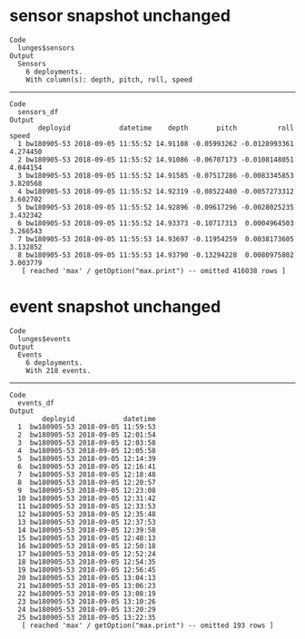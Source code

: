 # sensor snapshot unchanged

    Code
      lunges$sensors
    Output
      Sensors
        6 deployments.
        With column(s): depth, pitch, roll, speed

---

    Code
      sensors_df
    Output
           deployid            datetime    depth       pitch          roll    speed
      1 bw180905-53 2018-09-05 11:55:52 14.91108 -0.05993262 -0.0128993361 4.274450
      2 bw180905-53 2018-09-05 11:55:52 14.91086 -0.06707173 -0.0108148051 4.044154
      3 bw180905-53 2018-09-05 11:55:52 14.91585 -0.07517286 -0.0083345853 3.820568
      4 bw180905-53 2018-09-05 11:55:52 14.92319 -0.08522480 -0.0057273312 3.602702
      5 bw180905-53 2018-09-05 11:55:52 14.92896 -0.09617296 -0.0028025235 3.432342
      6 bw180905-53 2018-09-05 11:55:52 14.93373 -0.10717313  0.0004964503 3.266543
      7 bw180905-53 2018-09-05 11:55:53 14.93697 -0.11954259  0.0038173605 3.132852
      8 bw180905-53 2018-09-05 11:55:53 14.93790 -0.13294228  0.0080975802 3.003779
       [ reached 'max' / getOption("max.print") -- omitted 416038 rows ]

# event snapshot unchanged

    Code
      lunges$events
    Output
      Events
        6 deployments.
        With 218 events.

---

    Code
      events_df
    Output
            deployid            datetime
      1  bw180905-53 2018-09-05 11:59:53
      2  bw180905-53 2018-09-05 12:01:54
      3  bw180905-53 2018-09-05 12:03:58
      4  bw180905-53 2018-09-05 12:05:58
      5  bw180905-53 2018-09-05 12:14:39
      6  bw180905-53 2018-09-05 12:16:41
      7  bw180905-53 2018-09-05 12:18:48
      8  bw180905-53 2018-09-05 12:20:57
      9  bw180905-53 2018-09-05 12:23:08
      10 bw180905-53 2018-09-05 12:31:42
      11 bw180905-53 2018-09-05 12:33:53
      12 bw180905-53 2018-09-05 12:35:48
      13 bw180905-53 2018-09-05 12:37:53
      14 bw180905-53 2018-09-05 12:39:58
      15 bw180905-53 2018-09-05 12:48:13
      16 bw180905-53 2018-09-05 12:50:18
      17 bw180905-53 2018-09-05 12:52:24
      18 bw180905-53 2018-09-05 12:54:35
      19 bw180905-53 2018-09-05 12:56:45
      20 bw180905-53 2018-09-05 13:04:13
      21 bw180905-53 2018-09-05 13:06:23
      22 bw180905-53 2018-09-05 13:08:19
      23 bw180905-53 2018-09-05 13:10:26
      24 bw180905-53 2018-09-05 13:20:29
      25 bw180905-53 2018-09-05 13:22:35
       [ reached 'max' / getOption("max.print") -- omitted 193 rows ]

